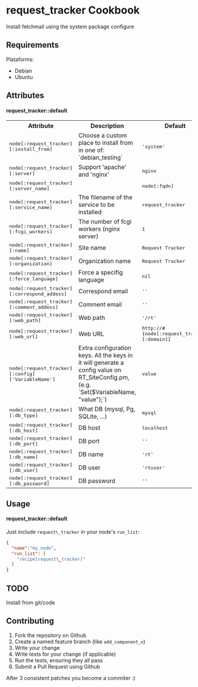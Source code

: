 request\_tracker Cookbook
========================
Install fetchmail using the system package configure

Requirements
------------
Plataforms:
 - Debian
 - Ubuntu

Attributes
----------
#### request\_tracker::default
<table>
  <tr>
    <th>Attribute</th>
    <th>Description</th>
    <th>Default</th>
  </tr>
  <tr>
    <td><tt>node[:request_tracker][:install_from]</tt></td>
    <td>Choose a custom place to install from in one of: `debian_testing`</td>
    <td><tt>'system'</tt></td>
  </tr>
  <tr>
    <td><tt>node[:request_tracker][:server]</tt></td>
    <td>Support 'apache' and 'nginx'</td>
    <td><tt>nginx</tt></td>
  </tr>
  <tr>
    <td><tt>node[:request_tracker][:server_name]</tt></td>
    <td></td>
    <td><tt>node[:fqdn]</tt></td>
  </tr>
  <tr>
    <td><tt>node[:request_tracker][:service_name]</tt></td>
    <td>The filename of the service to be installed</td>
    <td><tt>request_tracker</tt></td>
  </tr>
  <tr>
    <td><tt>node[:request_tracker][:fcgi_workers]</tt></td>
    <td>The number of fcgi workers (nginx server)</td>
    <td><tt>1</tt></td>
  </tr>
  <tr>
    <td><tt>node[:request_tracker][:name]</tt></td>
    <td>Site name</td>
    <td><tt>Request Tracker</tt></td>
  </tr>
  <tr>
    <td><tt>node[:request_tracker][:organization]</tt></td>
    <td>Organization name</td>
    <td><tt>Request Tracker</tt></td>
  </tr>
  <tr>
    <td><tt>node[:request_tracker][:force_language]</tt></td>
    <td>Force a specifig language</td>
    <td><tt>nil</tt></td>
  </tr>
  <tr>
    <td><tt>node[:request_tracker][:correspond_addess]</tt></td>
    <td>Correspond email</td>
    <td><tt>''</tt></td>
  </tr>
  <tr>
    <td><tt>node[:request_tracker][:comment_addess]</tt></td>
    <td>Comment email</td>
    <td><tt>''</tt></td>
  </tr>
  <tr>
    <td><tt>node[:request_tracker][:web_path]</tt></td>
    <td>Web path</td>
    <td><tt>'/rt'</tt></td>
  </tr>
  <tr>
    <td><tt>node[:request_tracker][:web_url]</tt></td>
    <td>Web URL</td>
    <td><tt>http://#{node[:request_tracker][:domain]}</tt></td>
  </tr>
  <tr>
    <td><tt>node[:request_tracker][:config]['VariableName']</tt></td>
    <td>Extra configuration keys. All the keys in it will generate a config value on RT_SiteConfig.pm, (e.g. `Set($VariableName, "value");`) </td>
    <td><tt>value</tt></td>
  </tr>
  <tr>
    <td><tt>node[:request_tracker][:db_type]</tt></td>
    <td>What DB (mysql, Pg, SQLite, ...)</td>
    <td><tt>mysql</tt></td>
  </tr>
  <tr>
    <td><tt>node[:request_tracker][:db_host]</tt></td>
    <td>DB host</td>
    <td><tt>localhost</tt></td>
  </tr>
  <tr>
    <td><tt>node[:request_tracker][:db_port]</tt></td>
    <td>DB port</td>
    <td><tt>''</tt></td>
  </tr>
  <tr>
    <td><tt>node[:request_tracker][:db_name]</tt></td>
    <td>DB name</td>
    <td><tt>'rt'</tt></td>
  </tr>
  <tr>
    <td><tt>node[:request_tracker][:db_user]</tt></td>
    <td>DB user</td>
    <td><tt>'rtuser'</tt></td>
  </tr>
  <tr>
    <td><tt>node[:request_tracker][:db_password]</tt></td>
    <td>DB password</td>
    <td><tt>''</tt></td>
  </tr>
</table>

Usage
-----
#### request\_tracker::default
Just include `request\_tracker` in your node's `run_list`:

```json
{
  "name":"my_node",
  "run_list": [
    "recipe[request\_tracker]"
  ]
}
```

TODO
----
Install from git/code

Contributing
------------
1. Fork the repository on Github
2. Create a named feature branch (like `add_component_x`)
3. Write your change
4. Write tests for your change (if applicable)
5. Run the tests, ensuring they all pass
6. Submit a Pull Request using Github

After 3 consistent patches you become a commiter :)
